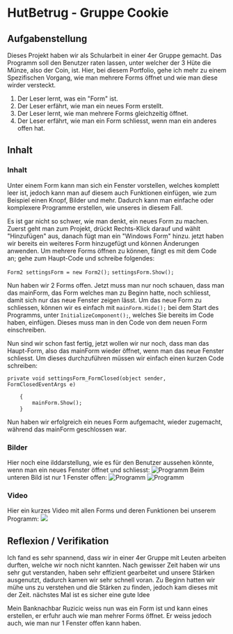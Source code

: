 # HutBetrug - Gruppe Cookie
## Aufgabenstellung
Dieses Projekt haben wir als Schularbeit in einer 4er Gruppe gemacht. Das Programm soll den Benutzer raten lassen, unter welcher der 3 Hüte die Münze, also der Coin, ist. Hier, bei diesem Portfolio, gehe ich mehr zu einem Spezifischen Vorgang, wie man mehrere Forms öffnet und wie man diese wirder versteckt.

1. Der Leser lernt, was ein "Form" ist.
2. Der Leser erfährt, wie man ein neues Form erstellt.
3. Der Leser lernt, wie man mehrere Forms gleichzeitig öffnet.
4. Der Leser erfährt, wie man ein Form schliesst, wenn man ein anderes offen hat.

## Inhalt
### Inhalt
Unter einem Form kann man sich ein Fenster vorstellen, welches komplett leer ist, jedoch kann man auf diesem auch Funktionen einfügen, wie zum Beispiel einen Knopf, Bilder und mehr. Dadurch kann man einfache oder komplexere Programme erstellen, wie unseres in diesem Fall.

Es ist gar nicht so schwer, wie man denkt, ein neues Form zu machen. Zuerst geht man zum Projekt, drückt Rechts-Klick darauf und wählt "Hinzufügen" aus, danach fügt man ein "Windows Form" hinzu. jetzt haben wir bereits ein weiteres Form hinzugefügt und können Änderungen anwenden.
Um mehrere Forms öffnen zu können, fängt es mit dem Code an; gehe zum Haupt-Code und schreibe folgendes:

`Form2 settingsForm = new Form2();`
`settingsForm.Show();`

Nun haben wir 2 Forms offen.
Jetzt muss man nur noch schauen, dass man das mainForm, das Form welches man zu Beginn hatte, noch schliesst, damit sich nur das neue Fenster zeigen lässt. Um das neue Form zu schliessen, können wir es einfach mit `mainForm.Hide();` bei dem Start des Programms, unter `InitializeComponent();`, welches Sie bereits im Code haben, einfügen. Dieses muss man in den Code von dem neuen Form einschreiben.

Nun sind wir schon fast fertig, jetzt wollen wir nur noch, dass man das Haupt-Form, also das mainForm wieder öffnet, wenn man das neue Fenster schliesst.
Um dieses durchzuführen müssen wir einfach einen kurzen Code schreiben:

```private void settingsForm_FormClosed(object sender, FormClosedEventArgs e)```

        {
            mainForm.Show();
        }
   
Nun haben wir erfolgreich ein neues Form aufgemacht, wieder zugemacht, während das mainForm geschlossen war.

### Bilder
Hier noch eine ilddarstellung, wie es für den Benutzer aussehen könnte, wenn man ein neues Fenster öffnet und schliesst:
![Programm](https://i.imgur.com/hmW6t4J.jpg)
Beim unteren Bild ist nur 1 Fenster offen:
![Programm](https://i.imgur.com/R16NKES.jpg)
![Programm](https://i.imgur.com/pPxgKDO.jpg)

### Video
Hier ein kurzes Video mit allen Forms und deren Funktionen bei unserem Programm:
[![](https://i.imgur.com/UdsPUGR.jpg)](https://youtu.be/hF-tRYMbz3U)

## Reflexion / Verifikation
Ich fand es sehr spannend, dass wir in einer 4er Gruppe mit Leuten arbeiten durften, welche wir noch nicht kannten. Nach gewisser Zeit haben wir uns sehr gut verstanden, haben sehr effizient gearbeitet und unsere Stärken ausgenutzt, dadurch kamen wir sehr schnell voran.
Zu Beginn hatten wir mühe uns zu verstehen und die Stärken zu finden, jedoch kam dieses mit der Zeit. 
nächstes Mal ist es sicher eine gute Idee 

Mein Banknachbar Ruzicic weiss nun was ein Form ist und kann eines erstellen, er erfuhr auch wie man mehrer Forms öffnet. Er weiss jedoch auch, wie man nur 1 Fenster offen kann haben.

